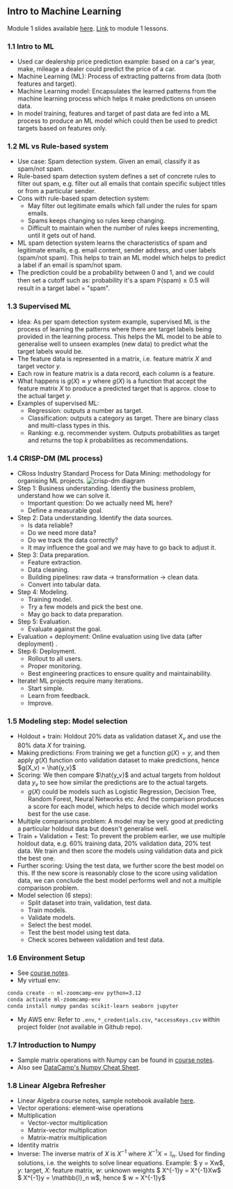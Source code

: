 ## Intro to Machine Learning
Module 1 slides available [here](https://www.slideshare.net/slideshow/ml-zoomcamp-11-introduction-to-machine-learning/250094645). [Link](https://github.com/DataTalksClub/machine-learning-zoomcamp/blob/master/01-intro/01-what-is-ml.md) to module 1 lessons.

### 1.1 Intro to ML
* Used car dealership price prediction example: based on a car's year, make, mileage a dealer could predict the price of a car.
* Machine Learning (ML): Process of extracting patterns from data (both features and target).
* Machine Learning model: Encapsulates the learned patterns from the machine learning process which helps it make predictions on unseen data.
* In model training, features and target of past data are fed into a ML process to produce an ML model which could then be used to predict targets based on features only.

### 1.2 ML vs Rule-based system
* Use case: Spam detection system. Given an email, classify it as spam/not spam.
* Rule-based spam detection system defines a set of concrete rules to filter out spam, e.g. filter out all emails that contain specific subject titles or from a particular sender.
* Cons with rule-based spam detection system: 
    * May filter out legitimate emails which fall under the rules for spam emails.
    * Spams keeps changing so rules keep changing.
    * Difficult to maintain when the number of rules keeps incrementing, until it gets out of hand.
* ML spam detection system learns the characteristics of spam and legitimate emails, e.g. email content, sender address, and user labels (spam/not spam). This helps to train an ML model which helps to predict a label if an email is spam/not spam.
* The prediction could be a probability between 0 and 1, and we could then set a cutoff such as: probability it's a spam $\mathbb{P}(\text{spam}) \ge 0.5$ will result in a target label = "spam".

### 1.3 Supervised ML
* Idea: As per spam detection system example, supervised ML is the process of learning the patterns where there are target labels being provided in the learning process. This helps the ML model to be able to generalise well to unseen examples (new data) to predict what the target labels would be.
* The feature data is represented in a matrix, i.e. feature matrix $X$ and target vector $y$.
* Each row in feature matrix is a data record, each column is a feature.
* What happens is $g(X) \approx y$ where $g(X)$ is a function that accept the feature matrix $X$ to produce a predicted target that is approx. close to the actual target $y$.
* Examples of supervised ML: 
    * Regression: outputs a number as target.
    * Classification: outputs a category as target. There are binary class and multi-class types in this.
    * Ranking: e.g. recommender system. Outputs probabilities as target and returns the top $k$ probabilities as recommendations. 

### 1.4 CRISP-DM (ML process)
* CRoss Industry Standard Process for Data Mining: methodology for organising ML projects.
![crisp-dm diagram](https://upload.wikimedia.org/wikipedia/commons/b/b9/CRISP-DM_Process_Diagram.png)
* Step 1: Business understanding. Identiy the business problem, understand how we can solve it.
    * Important question: Do we actually need ML here?
    * Define a measurable goal.
* Step 2: Data understanding. Identify the data sources.
    * Is data reliable?
    * Do we need more data?
    * Do we track the data correctly?
    * It may influence the goal and we may have to go back to adjust it.
* Step 3: Data preparation. 
    * Feature extraction.
    * Data cleaning.
    * Building pipelines: raw data $\rightarrow$ transformation $\rightarrow$ clean data.
    * Convert into tabular data.
* Step 4: Modeling.
    * Training model.
    * Try a few models and pick the best one.
    * May go back to data preparation.
* Step 5: Evaluation.
    * Evaluate against the goal.
* Evaluation + deployment: Online evaluation using live data (after deployment) .
* Step 6: Deployment.
    * Rollout to all users.
    * Proper monitoring.
    * Best engineering practices to ensure quality and maintainability.
* Iterate! ML projects require many iterations.
    * Start simple.
    * Learn from feedback.
    * Improve.

### 1.5 Modeling step: Model selection
* Holdout + train: Holdout 20% data as validation dataset $X_v$ and use the 80% data $X$ for training.
* Making predictions: From training we get a function $g(X) = y$, and then apply $g(X)$ function onto validation dataset to make predictions, hence $g(X_v) = \hat{y_v}$
* Scoring: We then compare $\hat{y_v}$ and actual targets from holdout data $y_v$ to see how similar the predictions are to the actual targets. 
    * $g(X)$ could be models such as Logistic Regression, Decision Tree, Random Forest, Neural Networks etc. And the comparison produces a score for each model, which helps to decide which model works best for the use case.
* Multiple comparisons problem: A model may be very good at predicting a particular holdout data but doesn't generalise well. 
* Train + Validation + Test: To prevent the problem earlier, we use multiple holdout data, e.g. 60% training data, 20% validation data, 20% test data. We train and then score the models using validation data and pick the best one. 
* Further scoring: Using the test data, we further score the best model on this. If the new score is reasonably close to the score using validation data, we can conclude the best model performs well and not a multiple comparison problem.
* Model selection (6 steps):
    * Split dataset into train, validation, test data.
    * Train models.
    * Validate models.
    * Select the best model.
    * Test the best model using test data.
    * Check scores between validation and test data.

### 1.6 Environment Setup
* See [course notes](https://github.com/DataTalksClub/machine-learning-zoomcamp/blob/master/01-intro/06-environment.md).
* My virtual env:
```bash
conda create -n ml-zoomcamp-env python=3.12
conda activate ml-zoomcamp-env
conda install numpy pandas scikit-learn seaborn jupyter
```
* My AWS env: Refer to `.env`, `*_credentials.csv`, `*accessKeys.csv` within project folder (not available in Github repo).

### 1.7 Introduction to Numpy
* Sample matrix operations with Numpy can be found in [course notes](https://github.com/DataTalksClub/machine-learning-zoomcamp/blob/master/01-intro/07-numpy.md).
* Also see [DataCamp's Numpy Cheat Sheet](https://www.datacamp.com/community/blog/python-numpy-cheat-sheet).

### 1.8 Linear Algebra Refresher
* Linear Algebra course notes, sample notebook available [here](https://github.com/DataTalksClub/machine-learning-zoomcamp/blob/master/01-intro/08-linear-algebra.md).
* Vector operations: element-wise operations
* Multiplication
    * Vector-vector multiplication
    * Matrix-vector multiplication
    * Matrix-matrix multiplication
* Identity matrix
* Inverse: The inverse matrix of $X$ is $X^{-1}$ where $X^{-1}X = \mathbb{I}_n$. Used for finding solutions, i.e. the weights to solve linear equations. Example: 
$ y = Xw$, $y$: target, $X$: feature matrix, $w$: unknown weights
$ X^{-1}y = X^{-1}Xw$
$ X^{-1}y = \mathbb{I}_n w$, hence $ w = X^{-1}y$



